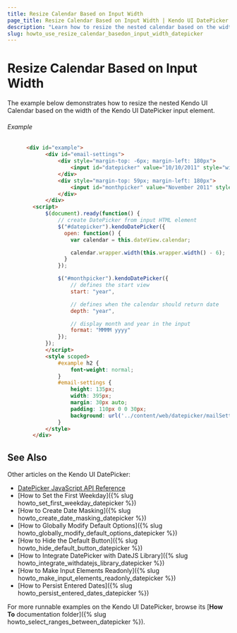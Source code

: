 ```yaml
---
title: Resize Calendar Based on Input Width
page_title: Resize Calendar Based on Input Width | Kendo UI DatePicker
description: "Learn how to resize the nested calendar based on the widthe of the input element of the Kendo UI DatePicker widget."
slug: howto_use_resize_calendar_basedon_input_width_datepicker
---
```


# Resize Calendar Based on Input Width

The example below demonstrates how to resize the nested Kendo UI Calendar based on the width of the Kendo UI DatePicker input element.

###### Example

```html
      <div id="example">
            <div id="email-settings">
                <div style="margin-top: -6px; margin-left: 180px">
                    <input id="datepicker" value="10/10/2011" style="width:150px;" />
                </div>
                <div style="margin-top: 59px; margin-left: 180px">
                    <input id="monthpicker" value="November 2011" style="width:150px" />
                </div>
            </div>
        <script>
            $(document).ready(function() {
                // create DatePicker from input HTML element
                $("#datepicker").kendoDatePicker({
                  open: function() {
                    var calendar = this.dateView.calendar;

                    calendar.wrapper.width(this.wrapper.width() - 6);
                  }
                });

                $("#monthpicker").kendoDatePicker({
                    // defines the start view
                    start: "year",

                    // defines when the calendar should return date
                    depth: "year",

                    // display month and year in the input
                    format: "MMMM yyyy"
                });
            });
            </script>
            <style scoped>
                #example h2 {
                    font-weight: normal;
                }
                #email-settings {
                    height: 135px;
                    width: 395px;
                    margin: 30px auto;
                    padding: 110px 0 0 30px;
                    background: url('../content/web/datepicker/mailSettings.png') transparent no-repeat 0 0;
                }
            </style>
        </div>  
```

## See Also

Other articles on the Kendo UI DatePicker:

* [DatePicker JavaScript API Reference](/api/javascript/ui/datepicker)
* [How to Set the First Weekday]({% slug howto_set_first_weekday_datepicker %})
* [How to Create Date Masking]({% slug howto_create_date_masking_datepicker %})
* [How to Globally Modify Default Options]({% slug howto_globally_modify_default_options_datepicker %})
* [How to Hide the Default Button]({% slug howto_hide_default_button_datepicker %})
* [How to Integrate DatePicker with DateJS Library]({% slug howto_integrate_withdatejs_library_datepicker %})
* [How to Make Input Elements Readonly]({% slug howto_make_input_elements_readonly_datepicker %})
* [How to Persist Entered Dates]({% slug howto_persist_entered_dates_datepicker %})

For more runnable examples on the Kendo UI DatePicker, browse its [**How To** documentation folder]({% slug howto_select_ranges_between_datepicker %}).
